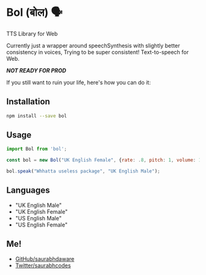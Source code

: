 # Bol (बोल) 🗣

TTS Library for Web

Currently just a wrapper around speechSynthesis with slightly better consistency in voices, Trying to be super consistent! Text-to-speech for Web.

***NOT READY FOR PROD*** 

If you still want to ruin your life, here's how you can do it:

## Installation
```sh
npm install --save bol
```

## Usage

```js
import Bol from 'bol';

const bol = new Bol("UK English Female", {rate: .8, pitch: 1, volume: 1})

bol.speak("Whhatta useless package", "UK English Male");
```


## Languages
- "UK English Male"
- "UK English Female"
- "US English Male"
- "US English Female"


## Me!
- [GitHub/saurabhdaware](https://github.com/saurabhdaware)
- [Twitter/saurabhcodes](https://twitter.com/saurabhcodes)